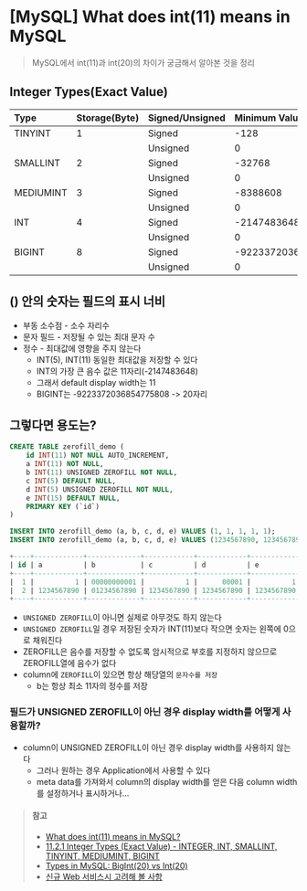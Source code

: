 # [MySQL] What does int(11) means in MySQL
> MySQL에서 int(11)과 int(20)의 차이가 궁금해서 알아본 것을 정리


## Integer Types(Exact Value)
| Type | Storage(Byte) | Signed/Unsigned | Minimum Value | Maximum Value |
|:--|:--|:--|:--|:--|
| TINYINT | 1 | Signed | -128 | 127 |
|  | | Unsigned | 0 | 255 |
| SMALLINT | 2 | Signed | -32768 | 32767 |
|  | | Unsigned | 0 | 65535 |
| MEDIUMINT | 3 | Signed | -8388608 | 8388607 |
|  | | Unsigned | 0 | 16777215 |
| INT | 4 | Signed | -2147483648 | 2147483647 |
|  | | Unsigned | 0 | 4294967295 |
| BIGINT | 8 | Signed | -9223372036854775808 | 9223372036854775807 |
|  | | Unsigned | 0 | 18446744073709551615 |


## () 안의 숫자는 필드의 표시 너비
* 부동 소수점 - 소수 자리수
* 문자 필드 - 저장될 수 있는 최대 문자 수
* 정수 - 최대값에 영향을 주지 않는다
   * INT(5), INT(11) 동일한 최대값을 저장할 수 있다
   * INT의 가장 큰 음수 값은 11자리(-2147483648)
   * 그래서 default display width는 11
   * BIGINT는 -9223372036854775808 -> 20자리


## 그렇다면 용도는?

```sql
CREATE TABLE zerofill_demo (
	id INT(11) NOT NULL AUTO_INCREMENT,
	a INT(11) NOT NULL,
	b INT(11) UNSIGNED ZEROFILL NOT NULL,
	c INT(5) DEFAULT NULL,
	d INT(5) UNSIGNED ZEROFILL NOT NULL,
	e INT(15) DEFAULT NULL,
	PRIMARY KEY (`id`)
)

INSERT INTO zerofill_demo (a, b, c, d, e) VALUES (1, 1, 1, 1, 1);
INSERT INTO zerofill_demo (a, b, c, d, e) VALUES (1234567890, 1234567890, 1234567890, 1234567890, 1234567890);

+----+------------+-------------+------------+------------+------------+
| id | a          | b           | c          | d          | e          |
+----+------------+-------------+------------+------------+------------+
|  1 |          1 | 00000000001 |          1 |      00001 |          1 |
|  2 | 1234567890 | 01234567890 | 1234567890 | 1234567890 | 1234567890 |
+----+------------+-------------+------------+------------+------------+
```
* `UNSIGNED ZEROFILL`이 아니면 실제로 아무것도 하지 않는다
* `UNSIGNED ZEROFILL`일 경우 저장된 숫자가 INT(11)보다 작으면 숫자는 왼쪽에 0으로 채워진다
* ZEROFILL은 음수를 저장할 수 없도록 암시적으로 부호를 지정하지 않으므로 ZEROFILL열에 음수가 없다
* column에 `ZEROFILL`이 있으면 항상 해당열의 `문자수를 저장`
   * b는 항상 최소 11자의 정수를 저장


### 필드가 UNSIGNED ZEROFILL이 아닌 경우 display width를 어떻게 사용할까?
* column이 UNSIGNED ZEROFILL이 아닌 경우 display width를 사용하지 않는다
   * 그러나 원하는 경우 Application에서 사용할 수 있다
   * meta data를 가져와서 column의 display width를 얻은 다음 column width를 설정하거나 표시하거나...



> #### 참고
> * [What does int(11) means in MySQL?](https://www.virendrachandak.com/techtalk/mysql-int11-what-does-it-means/)
> * [11.2.1 Integer Types (Exact Value) - INTEGER, INT, SMALLINT, TINYINT, MEDIUMINT, BIGINT](https://dev.mysql.com/doc/refman/5.7/en/integer-types.html)
> * [Types in MySQL: BigInt(20) vs Int(20)](https://stackoverflow.com/questions/3135804/types-in-mysql-bigint20-vs-int20)
> * [신규 Web 서비스시 고려해 볼 사항](http://kwonnam.pe.kr/wiki/web/%EC%8B%A0%EA%B7%9C%EC%84%9C%EB%B9%84%EC%8A%A4)
